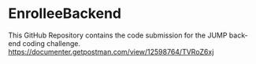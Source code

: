 # EnrolleeBackend
This GitHub Repository contains the code submission for the JUMP back-end coding challenge.
https://documenter.getpostman.com/view/12598764/TVRoZ6xj
